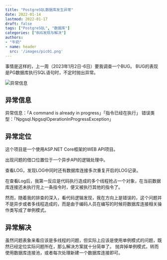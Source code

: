 ```yaml
---
title: "PostgreSQL数据库发生异常"
date: 2022-01-14
lastmod: 2022-01-17
draft: false
tags: ["PostgreSQL", "数据库"]
categories: ["BUG发现与解决"]
authors:
- "牛奶"
- name: header
  src: '/images/pic01.png'
---
```


事情是这样的，上一周（2023年1月2日-6日）要我调查一个BUG。
BUG的表现是PG数据库执行SQL语句时，不定时抛出异常。

![异常信息](/images/pic01.png)

## 异常信息
异常信息：「A command is already in progress」「指令已经在执行」
错误类型：「Npgsql.NpgsqlOperationInProgressException」

## 异常定位
这个项目是一个使用ASP.NET Core框架的WEB API项目。

出现问题的借口位置位于一个异步API的逻辑处理中。

查看LOG，发现LOG中同时还有数据库连接多次重复开启的LOG记录。

在查看Log后，我第一反应是代码执行造成的多个线程抢占一个对象，在当前数据库连接还未执行完上一条指令时，便又被执行其他的指令了。

然而，随着我的排查的深入，看代码逻辑发现，我在方向上是错误的，这个问题并不是异步或者多线程造成的，而是由于编码人员在编写的时候将数据库连接相关操作类写成了单例模式。

## 异常解决
虽然问题表象来看应该是多线程的问题，但实际上应该是使用单例模式的问题，既然已经定位实际问题所在，那么解决方案就十分简单了。
抛弃掉单例模式，转而使用数据库连接池，或者每次处理新建一个数据库连接即可。
